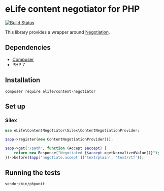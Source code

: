eLife content negotiator for PHP
================================

[![Build Status](https://alfred.elifesciences.org/buildStatus/icon?job=library-content-negotiator-php)](https://alfred.elifesciences.org/job/library-content-negotiator-php/)

This library provides a wrapper around [Negotiation](https://github.com/willdurand/Negotiation).

Dependencies
------------

* [Composer](https://getcomposer.org/)
* PHP 7

Installation
------------

`composer require elife/content-negotiator`

Set up
------

### Silex

```php
use eLife\ContentNegotiator\Silex\ContentNegotiationProvider;

$app->register(new ContentNegotiationProvider());

$app->get('/path', function (Accept $accept) {
    return new Response("Negotiated {$accept->getNormalizedValue()}");
})->before($app['negotiate.accept']('text/plain', 'text/rtf'));
```

Running the tests
-----------------

`vendor/bin/phpunit`
